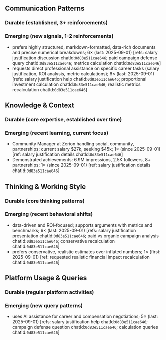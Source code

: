 ## Communication Patterns
### Durable (established, 3+ reinforcements)

### Emerging (new signals, 1-2 reinforcements)
- prefers highly structured, markdown-formatted, data-rich documents and precise numerical breakdowns; 6× (last: 2025-09-01) [refs: salary justification discussion chatId:`0d83e511cae646`; paid campaign defense query chatId:`0d83e511cae646`; metrics calculation chatId:`0d83e511cae646`]
- requests direct professional assistance on specific career tasks (salary justification, ROI analysis, metric calculations); 6× (last: 2025-09-01) [refs: salary justification help chatId:`0d83e511cae646`; proportional investment calculation chatId:`0d83e511cae646`; realistic metrics recalculation chatId:`0d83e511cae646`]

## Knowledge & Context
### Durable (core expertise, established over time)

### Emerging (recent learning, current focus)
- Community Manager at Zerion handling social, community, partnerships; current salary $27k, seeking $45k; 1× (since 2025-09-01) [ref: salary justification details chatId:`0d83e511cae646`]
- Demonstrated achievements: 6.9M impressions, 2.5K followers, 8+ partnerships; 1× (since 2025-09-01) [ref: salary justification details chatId:`0d83e511cae646`]

## Thinking & Working Style
### Durable (core thinking patterns)

### Emerging (recent behavioral shifts)
- data-driven and ROI-focused; supports arguments with metrics and benchmarks; 6× (last: 2025-09-01) [refs: salary justification presentation chatId:`0d83e511cae646`; paid vs organic campaign analysis chatId:`0d83e511cae646`; conservative recalculation chatId:`0d83e511cae646`]
- prefers conservative, realistic estimates over inflated numbers; 1× (first: 2025-09-01) [ref: requested realistic financial impact recalculation chatId:`0d83e511cae646`]

## Platform Usage & Queries
### Durable (regular platform activities)

### Emerging (new query patterns)
- uses AI assistance for career and compensation negotiations; 5× (last: 2025-09-01) [refs: salary justification help chatId:`0d83e511cae646`; campaign defense question chatId:`0d83e511cae646`; calculation queries chatId:`0d83e511cae646`]